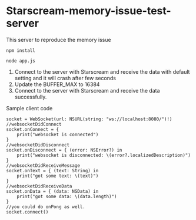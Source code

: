 # Starscream-memory-issue-test-server
This server to reproduce the memory issue

``npm install``

``node app.js``

1. Connect to the server with Starscream and receive the data with default setting and it will crash after few seconds
2. Update the BUFFER_MAX to 16384
3. Connect to the server with Starscream and receive the data successfully.

Sample client code
```
socket = WebSocket(url: NSURL(string: "ws://localhost:8080/")!)
//websocketDidConnect
socket.onConnect = {
    print("websocket is connected")
}
//websocketDidDisconnect
socket.onDisconnect = { (error: NSError?) in
    print("websocket is disconnected: \(error?.localizedDescription)")
}
//websocketDidReceiveMessage
socket.onText = { (text: String) in
    print("got some text: \(text)")
}
//websocketDidReceiveData
socket.onData = { (data: NSData) in
    print("got some data: \(data.length)")
}
//you could do onPong as well.
socket.connect()
```

